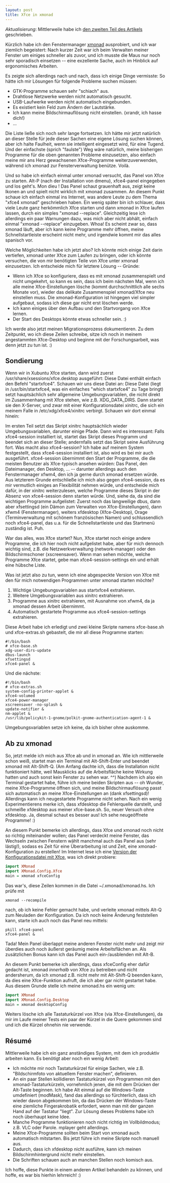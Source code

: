 ```yaml
---
layout: post
title: Xfce in xmonad
---
```


*Aktualisierung*: Mittlerweile habe ich [den zweiten Teil des Artikels](/blog/xfce-in-xmonad-pt-2) geschrieben.

Kürzlich habe ich den Fenstermanager [xmonad] ausprobiert, und ich war ziemlich begeistert: Nach kurzer Zeit war ich beim Verwalten meiner Fenster um einiges schneller als zuvor, und ich musste die Maus nur noch sehr sporadisch einsetzen -- eine exzellente Sache, auch im Hinblick auf ergonomisches Arbeiten.

Es zeigte sich allerdings nach und nach, dass ich einige Dinge vermisste: So hätte ich mir Lösungen für folgende Probleme suchen müssen:

- GTK-Programme schauen sehr "schiach" aus.
- Drahtlose Netzwerke werden nicht automatisch gesucht.
- USB-Laufwerke werden nicht automatisch eingebunden.
- Es existiert kein Feld zum Ändern der Lautstärke.
- Ich kann meine Bildschirmauflösung nicht einstellen. (xrandr, ich hasse dich!)
- ...

Die Liste ließe sich noch sehr lange fortsetzen. Ich hätte mir jetzt natürlich an dieser Stelle für jede dieser Sachen eine eigene Lösung suchen können, aber ich halte Faulheit, wenn sie intelligent eingesetzt wird, für eine Tugend. Und der einfachste (sprich "faulste") Weg wäre natürlich, meine bisherigen Programme für die oben genannten Probleme einzusetzen, also einfach meine mir ans Herz gewachsenen Xfce-Programme weiterzuverwenden, während ich xmonad zur Fensterverwaltung benütze. Voilà.

Und so habe ich einfach einmal unter xmonad versucht, das Panel von Xfce zu starten. Alt-P (nach der Installation von dmenu), xfce4-panel eingegeben und los geht's. Mon dieu ! Das Panel schaut grauenhaft aus, zeigt keine Ikonen an und spielt nicht wirklich mit xmonad zusammen. An diesem Punkt schaue ich einfach einmal ins Internet, was andere Leute zu dem Thema "xfce4 xmonad" geschrieben haben. Ein wenig später bin ich schlauer, dass viele Leute ganz herkömmlich Xfce starten und dann xmonad in Xfce laufen lassen, durch ein simples "xmonad --replace". Gleichzeitig lese ich allerdings ein paar Warnungen dazu, was mich aber nicht abhält, einfach einmal "xmonad --replace" einzugeben. Whoa! Es scheint zwar so, dass xmonad läuft, aber ich kann keine Programme mehr öffnen, meine Schnellstartleiste erscheint nicht mehr, und irgendwie kommt mir das alles spanisch vor.

Welche Möglichkeiten habe ich jetzt also? Ich könnte mich einige Zeit darin vertiefen, xmonad unter Xfce zum Laufen zu bringen, oder ich könnte versuchen, die von mir benötigten Teile von Xfce unter xmonad einzusetzen.
Ich entscheide mich für letztere Lösung -- Gründe:

- Wenn ich Xfce so konfiguriere, dass es mit xmonad zusammenspielt und nicht umgekehrt, so kann es sein, dass ich beim nächsten Mal, wenn ich alle meine Xfce-Einstellungen lösche (kommt durchschnittlich alle sechs Monate vor), wieder das delikate Zusammenspiel xmonad/Xfce neu einstellen muss. Die xmonad-Konfiguration ist hingegen viel simpler aufgebaut, sodass ich diese gar nicht erst löschen werde.
- Ich kann einiges über den Aufbau und den Startvorgang von Xfce lernen.
- Der Start des Desktops könnte etwas schneller sein. :)

Ich werde also jetzt meinen Migrationsprozess dokumentieren. Zu dem Zeitpunkt, wo ich diese Zeilen schreibe, sitze ich noch in meinem angestammten Xfce-Desktop und beginne mit der Forschungsarbeit, was denn jetzt zu tun ist. :)


Sondierung
----------

Wenn wir in Xubuntu Xfce starten, dann wird zuerst /usr/share/xsessions/xfce.desktop ausgeführt: Diese Datei enthält einfach den Befehl "startxfce4". Schauen wir uns diese Datei an: Diese Datei (liegt in /usr/bin/startxfce4, was ein einfaches "which startxfce4" zu Tage bringt) setzt hauptsächlich sehr allgemeine Umgebungsvariablen, die nicht direkt im Zusammenhang mit Xfce stehen, wie z.B. XDG_DATA_DIRS. Dann startet sie den X-Server, und zwar mit einer Konfigurationsdatei xinitrc, die sich ein meinem Falle in /etc/xdg/xfce4/xinitrc verbirgt. Schauen wir dort einmal hinein:

Im ersten Teil setzt das Skript xinitrc hauptsächlich wieder Umgebungsvariablen, darunter einige Pfade.
Dann wird es interessant: Falls xfce4-session installiert ist, startet das Skript dieses Programm und beendet sich an dieser Stelle; andernfalls setzt das Skript seine Ausführung fort.
Was macht also xfce4-session? Ich habe auf meinem System festgestellt, dass xfce4-session installiert ist, also wird es bei mir auch ausgeführt. xfce4-session übernimmt den Start der Programme, die die meisten Benutzer als Xfce-typisch ansehen würden: Das Panel, den Dateimanager, den Desktop, ... -- darunter allerdings auch den Fenstermanager xfwm4, den ich ja gerne durch xmonad ersetzen würde.
Aus letzterem Grunde entschließe ich mich also gegen xfce4-session, da es mir vermutlich einiges an Flexibilität nehmen würde, und entscheide mich dafür, in der xinitrc weiterzulesen, welche Programme dieses Skript in der Absenz von xfce4-session denn starten würde. Und, siehe da, da sind die wichtigen Programme aufgelistet: Zuerst noch das langweilige dbus, dann aber xfsettingsd (ein Dämon zum Verwalten von Xfce-Einstellungen), dann xfwm4 (Fenstermanager), weiters xfdesktop (Xfce-Desktop), Orage (Terminverwaltung mit schönem französischen Namen) und schlussendlich noch xfce4-panel, das u.a. für die Schnellstartleiste und das Startmenü zuständig ist. Puh.

War das alles, was Xfce startet? Nun, Xfce startet noch einige andere Programme, die ich hier noch nicht aufgelistet habe, aber für mich dennoch wichtig sind, z.B. die Netzwerkverwaltung (network-manager) oder den Bildschirmschoner (xscreensaver). Wenn man sehen möchte, welche Programme Xfce startet, gebe man xfce4-session-settings ein und erhält eine hübsche Liste.

Was ist jetzt also zu tun, wenn ich eine abgespeckte Version von Xfce mit den für mich notwendigen Programmen unter xmonad starten möchte?

1. Wichtige Umgebungsvariablen aus startxfce4 extrahieren.
2. Weitere Umgebungsvariablen aus xinitrc extrahieren.
3. Programme aus xinitrc extrahieren, mit Ausnahme von xfwm4, da ja xmonad dessen Arbeit übernimmt.
4. Automatisch gestartete Programme aus xfce4-session-settings extrahieren.

Diese Arbeit habe ich erledigt und zwei kleine Skripte namens xfce-base.sh und xfce-extras.sh gebastelt, die mir all diese Programme starten:

~~~
#!/bin/bash
# xfce-base.sh
xdg-user-dirs-update
dbus-launch
xfsettingsd
xfce4-panel &
~~~

Und die nächste:

~~~
#!/bin/bash
# xfce-extras.sh
system-config-printer-applet &
xfce4-volumed
xfce4-power-manager
xscreensaver -no-splash &
update-notifier &
nm-applet &
/usr/lib/policykit-1-gnome/polkit-gnome-authentication-agent-1 &
~~~

Umgebungsvariablen setze ich keine, da ich bisher ohne auskomme.



Ab zu xmonad
------------

So, jetzt melde ich mich aus Xfce ab und in xmonad an. Wie ich mittlerweile schon weiß, startet man ein Terminal mit Alt-Shift-Enter und beendet xmonad mit Alt-Shift-Q. (Am Anfang dachte ich, dass die Installation nicht funktioniert hätte, weil Mausklicks auf die Arbeitsfläche keine Wirkung hatten und auch sonst kein Fenster zu sehen war. ^^) Nachdem ich also ein Terminal gestartet habe, führe ich meine beiden Skripten aus -- oh Wunder, meine Xfce-Programme öffnen sich, und meine Bildschirmauflösung passt sich automatisch an meine Xfce-Einstellungen an (dank xfsettingsd)! Allerdings kann ich neugestartete Programme nicht sehen. Nach ein wenig Experimentierens merke ich, dass xfdesktop die Fehlerquelle darstellt, und schmeiße xfdesktop aus meiner xfce-base.sh. So, neuer Versuch ohne xfdesktop. Ja, diesmal schaut es besser aus! Ich sehe neugeöffnete Programme! :)

An diesem Punkt bemerke ich allerdings, dass Xfce und xmonad noch nicht so richtig miteinander wollen; das Panel verdeckt meine Fenster, das Wechseln zwischen Fenstern wählt manchmal auch das Panel aus (sehr lästig!), sodass es Zeit für eine Überarbeitung ist und Zeit, eine xmonad-Konfiguration zu erstellen! Im Internet lese ich eine [Version der Konfigurationsdatei mit Xfce](http://www.haskell.org/haskellwiki/Xmonad/Using_xmonad_in_XFCE#Using_XMonad.Config.Xfce), was ich direkt probiere:

~~~ haskell
import XMonad
import XMonad.Config.Xfce
main = xmonad xfceConfig
~~~

Das war's, diese Zeilen kommen in die Datei ~/.xmonad/xmonad.hs. Ich prüfe mit

~~~
xmonad --recompile
~~~

nach, ob ich keine Fehler gemacht habe, und verleite xmonad mittels Alt-Q zum Neuladen der Konfiguration. Da ich noch keine Änderung feststellen kann, starte ich auch noch das Panel neu mittels:

~~~
pkill xfce4-panel
xfce4-panel &
~~~

Tada! Mein Panel überlappt meine anderen Fenster nicht mehr und zeigt mir überdies auch noch äußerst geräumig meine Arbeitsflächen an. Als zusätzlichen Bonus kann ich das Panel auch ein-/ausblenden mit Alt-B.

An diesem Punkt bemerke ich allerdings, dass xfceConfig eher dafür gedacht ist, xmonad *innerhalb* von Xfce zu betreiben und nicht andersherum, da ich xmonad z.B. nicht mehr mit Alt-Shift-Q beenden kann, da dies eine Xfce-Funktion aufruft, die ich aber gar nicht gestartet habe. Aus diesem Grunde stelle ich meine xmonad.hs ein wenig um:

~~~ haskell
import XMonad
import XMonad.Config.Desktop
main = xmonad desktopConfig
~~~

Weiters lösche ich alle Tastaturkürzel von Xfce (via Xfce-Einstellungen), da mir im Laufe meiner Tests ein paar der Kürzel in die Quere gekommen sind und ich die Kürzel ohnehin nie verwende.


Résumé
------


Mittlerweile habe ich ein ganz anständiges System, mit dem ich produktiv arbeiten kann. Es benötigt aber noch ein wenig Arbeit:

- Ich möchte mir noch Tastaturkürzel für einige Sachen, wie z.B. "Bildschirmfoto von aktuellem Fenster machen", definieren.
- An ein paar Stellen kollidieren Tastaturkürzel von Programmen mit den xmonad-Tastaturkürzeln, vornehmlich jenen, die mit dem Drücken der Alt-Taste beginnen. Ich habe Alt einmal auf die Windows-Taste umdefiniert (modMask), fand das allerdings so fürchterlich, dass ich wieder davon abgekommen bin, da das Drücken der Windows-Taste eine ziemliche Fingerakrobatik erfordert, wenn man mit der ganzen Hand auf der Tastatur "liegt". Zur Lösung dieses Problems habe ich noch überhaupt keine Idee.
- Manche Programme funktionieren noch nicht richtig im Vollbildmodus; z.B. VLC oder Parole. mplayer geht allerdings.
- Meine Xfce-Programme sollten beim Start von xmonad auch automatisch mitstarten. Bis jetzt führe ich meine Skripte noch manuell aus.
- Dadurch, dass ich xfdesktop nicht ausführe, kann ich meinen Bildschirmhintergrund nicht mehr einstellen.
- Die Schriften schauen auch an manchen Stellen noch komisch aus.

Ich hoffe, diese Punkte in einem anderen Artikel behandeln zu können, und hoffe, es war bis hierhin lehrreich! :)


[xmonad]: http://xmonad.org/
